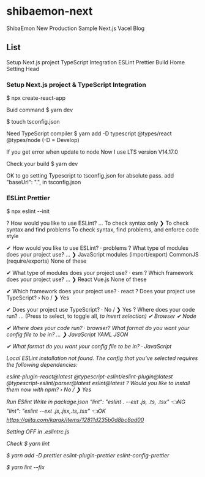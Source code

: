 # shibaemon-next

ShibaEmon New Production Sample
Next.js Vacel Blog

## List
Setup Next.js project
TypeScript Integration
ESLint Prettier
Build Home
Setting Head

### Setup Next.js project & TypeScript Integration
$ npx create-react-app

Buid command
$ yarn dev

$ touch tsconfig.json

Need TypeScript compiler
$ yarn add -D typescript @types/react @types/node
(-D = Develop)

If you get error when update to node 
Now I use LTS version V14.17.0

Check your build
$ yarn dev

OK to go
setting Typescript to tsconfig.json for absolute pass.
add "baseUrl": ".", in tsconfig.json

### ESLint Prettier

$ npx eslint --init


? How would you like to use ESLint? … 
  To check syntax only
❯ To check syntax and find problems
  To check syntax, find problems, and enforce code style

  ✔ How would you like to use ESLint? · problems
? What type of modules does your project use? … 
❯ JavaScript modules (import/export)
  CommonJS (require/exports)  None of these

  ✔ What type of modules does your project use? · esm
? Which framework does your project use? … 
❯ React
  Vue.js
  None of these

  ✔ Which framework does your project use? · react
? Does your project use TypeScript? › No / ❯ Yes

✔ Does your project use TypeScript? · No / ❯ Yes
? Where does your code run? …  (Press <space> to select, <a> to toggle all, <i> to invert selection)
✔ Browser
✔ Node

✔ Where does your code run? · browser? What format do you want your config file to be in? … 
❯ JavaScript
  YAML
  JSON

  ✔ What format do you want your config file to be in? · JavaScript

Local ESLint installation not found.
The config that you've selected requires the following dependencies:

eslint-plugin-react@latest @typescript-eslint/eslint-plugin@latest @typescript-eslint/parser@latest eslint@latest
? Would you like to install them now with npm? › No / ❯ Yes

Run ESlint
Write in package.json
"lint": "eslint . --ext .js, .ts, .tsx" 👈NG
"lint": "eslint --ext .js,.jsx,.ts,.tsx" 👈OK
https://qiita.com/karak/items/12811d235b0d8bc8ad00

Setting OFF in .eslintrc.js

Check $ yarn lint

$ yarn add -D prettier eslint-plugin-prettier eslint-config-prettier

 $ yarn lint --fix